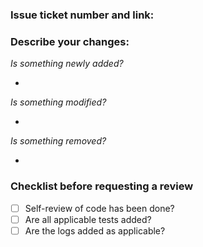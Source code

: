 ### Issue ticket number and link: 

### Describe your changes: 


_Is something newly added?_

- 

_Is something modified?_

- 

_Is something removed?_

- 

### Checklist before requesting a review

- [ ] Self-review of code has been done?
- [ ] Are all applicable tests added?
- [ ] Are the logs added as applicable?
